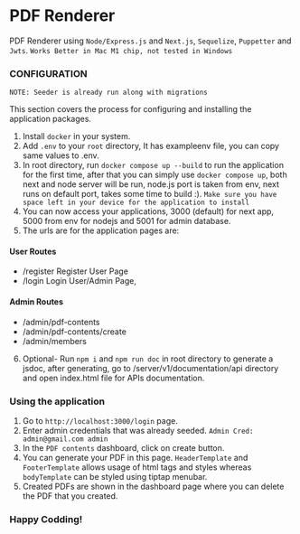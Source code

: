 <!-- Use cmd+shift+v in macOS or ctrl+alt+v on windows to open as a preview -->
# PDF Renderer
PDF Renderer using `Node/Express.js` and `Next.js`, `Sequelize`, `Puppetter` and `Jwts`.
`Works Better in Mac M1 chip, not tested in Windows`

### CONFIGURATION

`NOTE: Seeder is already run along with migrations`

This section covers the process for configuring and installing the application packages.

1. Install `docker` in your system.
2. Add `.env` to your `root` directory, It has exampleenv file, you can copy same values to .env.
3. In root directory, run `docker compose up --build` to run the application for the first time, after that you can simply use `docker compose up`, both next and node server will be run, node.js port is taken from env, next runs on default port, takes some time to build :). `Make sure you have space left in your device for the application to install`
4. You can now access your applications, 3000 (default) for next app, 5000 from env for nodejs and 5001 for admin database.
5. The urls are for the application pages are:
#### User Routes
- /register Register User Page
- /login Login User/Admin Page,
#### Admin Routes
- /admin/pdf-contents
- /admin/pdf-contents/create
- /admin/members
6. Optional- Run `npm i` and `npm run doc` in root directory to generate a jsdoc, after generating, go to /server/v1/documentation/api directory and open index.html file for APIs documentation.

### Using the application
1. Go to `http://localhost:3000/login` page.
2. Enter admin credentials that was already seeded.
`Admin Cred: admin@gmail.com admin`
3. In the `PDF contents` dashboard, click on create button.
4. You can generate your PDF in this page. `HeaderTemplate` and `FooterTemplate` allows usage of html tags and styles whereas `bodyTemplate` can be styled using tiptap menubar.
5. Created PDFs are shown in the dashboard page where you can delete the PDF that you created.

### Happy Codding!

